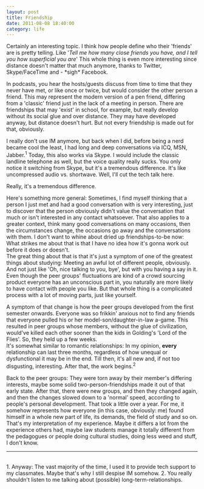 ```yaml
---
layout: post
title: Friendship
date: 2011-08-08 18:40:00
category: life
---
```

Certainly an interesting topic. I think how people define who their 'friends' are is pretty telling. Like '*Tell me how many close friends you have, and I tell you how superficial you are*' This whole thing is even more interesting since distance doesn't matter that much anymore, thanks to Twitter, Skype/FaceTime and - \*sigh\* Facebook.

In podcasts, you hear the hosts/guests discuss from time to time that they never have met, or like once or twice, but would consider the other person a friend. This may represent the modern version of a pen friend, differing from a 'classic' friend just in the lack of a meeting in person. There are friendships that may 'exist' in school, for example, but really develop without its social glue and over distance. They may have developed anyway, but distance doesn't hurt. But not every friendship is made out for that, obviously.

I really don't use IM anymore, but back when I did, before being a nerd became cool the least, I had long and deep conversations via ICQ, MSN, Jabber.<sup>1</sup> Today, this also works via Skype. I would include the classic landline telephone as well, but the voice quality really sucks. You only notice it switching from Skype, but it's a tremendous difference. It's like uncompressed audio vs. shortwave. Well, I'll cut the tech talk here.

Really, it's a tremendous difference.

Here's something more general: Sometimes, I find myself thinking that a person I just met and had a good conversation with is very interesting, just to discover that the person obviously didn't value the conversation that much or isn't interested in any contact whatsoever. That also applies to a greater context, think many good conversations on many occasions, then the circumstances change, the occasions go away and the conversations with them. I don't want to whine about dried up friendships-to-be now: What strikes me about that is that I have no idea how it's gonna work out before it does or doesn't.  
The great thing about that is that it's just a symptom of one of the greatest things about studying: Meeting an awful lot of different people, obviously. And not just like 'Oh, nice talking to you, bye', but with you having a say in it. Even though the peer groups' fluctuations are kind of a crowd sourcing product everyone has an unconscious part in, you naturally are more likely to have contact with people you like. But that whole thing is a complicated process with a lot of moving parts, just like yourself. 

A symptom of that change is how the peer groups developed from the first semester onwards. Everyone was so frikkin' anxious not to find any friends that everyone pulled his or her model-son/daughter-in-law a-game. This resulted in peer groups whose members, without the glue of civilization, would've killed each other sooner than the kids in Golding's 'Lord of the Flies'. So, they held up a few weeks.  
It's somewhat similar to romantic relationships: In my opinion, **every** relationship can last three months, regardless of how unequal or dysfunctional it may be in the end. Till then, it's all new and, if not too disgusting, interesting. After that, the work begins.<sup>2</sup>

Back to the peer groups: They were torn away by their member's differing interests, maybe some solid two-person-friendships made it out of that early state. After that, there were new groups, and then they changed again, and then the changes slowed down to a 'normal' speed, according to people's personal development. That took a little over a year. For me, it somehow represents how everyone (in this case, obviously: me) found himself in a whole new part of life, its demands, the field of study and so on.  
That's my interpretation of my experience. Maybe it differs a lot from the experience others had, maybe law students manage it totally different from the pedagogues or people doing cultural studies, doing less weed and stuff, I don't know. 

---
<br>
1. Anyway: The vast majority of the time, I used it to provide tech support to my classmates. Maybe that's why I still despise IM somehow.
2. You really shouldn't listen to me talking about (possible) long-term-relationships.
